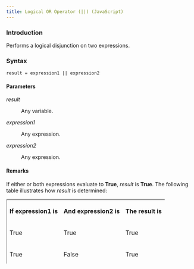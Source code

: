 ```yaml
---
title: Logical OR Operator (||) (JavaScript)
---
```


### Introduction 

 Performs a logical disjunction on two expressions.

### Syntax 

```
result = expression1 || expression2
```

#### Parameters 

<div id="sectionSection0" class="section" name="collapseableSection" style="" expanded="true">
  <dl class="authored">
    <dt>
      <i xmlns:util="util">result</i>
    </dt>
    <dd>
      <p xmlns:util="util">
        Any variable.
      </p>
    </dd>
    <dt>
      <i xmlns:util="util">expression1</i>
    </dt>
    <dd>
      <p xmlns:util="util">
        Any expression.
      </p>
    </dd>
    <dt>
      <i xmlns:util="util">expression2</i>
    </dt>
    <dd>
      <p xmlns:util="util">
        Any expression.
      </p>
    </dd>
  </dl>
</div>

#### Remarks 

<div id="languageReferenceRemarksSection" class="section" name="collapseableSection" style="">
  <p xmlns:util="util">
    If either or both expressions evaluate to <b>True</b>, <i>result</i> is <b>True</b>. The following table illustrates how <i>result</i> is determined:
  </p>
  <div class="caption"></div>
  <div class="tableSection">
    <table width="50%" cellspacing="2" cellpadding="5" frame="lhs">
      <tr>
        <th>
          <p xmlns:util="util">
            If <span class="code">expression1</span> is
          </p>
        </th>
        <th>
          <p xmlns:util="util">
            And <span class="code">expression2</span> is
          </p>
        </th>
        <th>
          <p xmlns:util="util">
            The <span class="code">result</span> is
          </p>
        </th>
      </tr>
      <tr>
        <td>
          <p xmlns:util="util">
            True
          </p>
        </td>
        <td>
          <p xmlns:util="util">
            True
          </p>
        </td>
        <td>
          <p xmlns:util="util">
            True
          </p>
        </td>
      </tr>
      <tr>
        <td>
          <p xmlns:util="util">
            True
          </p>
        </td>
        <td>
          <p xmlns:util="util">
            False
          </p>
        </td>
        <td>
          <p xmlns:util="util">
            True
          </p>
        </td>
      </tr>
      <tr>
        <td>
          <p xmlns:util="util">
            False
          </p>
        </td>
        <td>
          <p xmlns:util="util">
            True
          </p>
        </td>
        <td>
          <p xmlns:util="util">
            True
          </p>
        </td>
      </tr>
      <tr>
        <td>
          <p xmlns:util="util">
            False
          </p>
        </td>
        <td>
          <p xmlns:util="util">
            False
          </p>
        </td>
        <td>
          <p xmlns:util="util">
            False
          </p>
        </td>
      </tr>
    </table>
  </div>
  <p xmlns:util="util">
    JavaScript uses the following rules for converting non-Boolean values to Boolean values:
  </p>
  <ul xmlns:util="util">
    <li>
      <p>
        All objects are considered true.
      </p>
    </li>
    <li>
      <p>
        Strings are considered false if and only if they are empty.
      </p>
    </li>
    <li>
      <p>
        <span sdata="langKeyword" value="null"><span class="keyword">null</span></span> and undefined are considered false.
      </p>
    </li>
    <li>
      <p>
        Numbers are false if, and only if, they are 0.
      </p>
    </li>
  </ul>
</div>

#### Requirements 

<div id="requirementsTitleSection" class="section" name="collapseableSection" style="">
  <p xmlns:util="util"></p>
  <p>
    Supported in the following document modes: Quirks, Internet Explorer 6 standards, Internet Explorer 7 standards, Internet Explorer 8 standards, Internet Explorer 9 standards, Internet Explorer 10
    standards. Also supported in Windows Store apps. See Version Information.
  </p>
</div>

#### See Also 

<div id="seeAlsoSection" class="section" name="collapseableSection" style="">
  <h4 class="subHeading">
    Other Resources
  </h4>
  <div class="seeAlsoStyle">
    <span sdata="link" xmlns:util="util">Operator Precedence</span>
  </div>
  <div class="seeAlsoStyle">
    <span sdata="link" xmlns:util="util">Operator Summary</span>
  </div>
</div>

